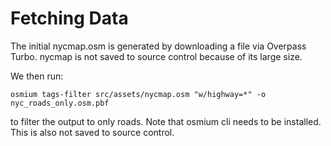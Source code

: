 # Fetching Data

The initial nycmap.osm is generated by downloading a file via Overpass Turbo. nycmap is not
saved to source control because of its large size.

We then run:

```
osmium tags-filter src/assets/nycmap.osm "w/highway=*" -o nyc_roads_only.osm.pbf
```

to filter the output to only roads. Note that osmium cli needs to be installed. This is also not saved
to source control.


